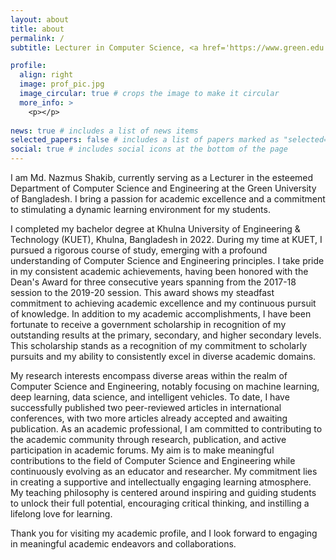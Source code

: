 ```yaml
---
layout: about
title: about
permalink: /
subtitle: Lecturer in Computer Science, <a href='https://www.green.edu.bd/'>Green University of Bangladesh</a>

profile:
  align: right
  image: prof_pic.jpg
  image_circular: true # crops the image to make it circular
  more_info: >
    <p></p>
    
news: true # includes a list of news items
selected_papers: false # includes a list of papers marked as "selected={true}"
social: true # includes social icons at the bottom of the page
---
```


<p>I am Md. Nazmus Shakib, currently serving as a Lecturer in the esteemed Department of Computer Science and Engineering at the Green University of Bangladesh. I bring a passion for academic excellence and a commitment to stimulating a dynamic learning environment for my students.</p>

<p>I completed my bachelor degree at Khulna University of Engineering & Technology (KUET), Khulna, Bangladesh in 2022. During my time at KUET, I pursued a rigorous course of study, emerging with a profound understanding of Computer Science and Engineering principles. I take pride in my consistent academic achievements, having been honored with the Dean's Award for three consecutive years spanning from the 2017-18 session to the 2019-20 session. This award shows my steadfast commitment to achieving academic excellence and my continuous pursuit of knowledge. In addition to my academic accomplishments, I have been fortunate to receive a government scholarship in recognition of my outstanding results at the primary, secondary, and higher secondary levels. This scholarship stands as a recognition of my commitment to scholarly pursuits and my ability to consistently excel in diverse academic domains.</p>

<p>My research interests encompass diverse areas within the realm of Computer Science and Engineering, notably focusing on machine learning, deep learning, data science, and intelligent vehicles. To date, I have successfully published two peer-reviewed articles in international conferences, with two more articles already accepted and awaiting publication. As an academic professional, I am committed to contributing to the academic community through research, publication, and active participation in academic forums. My aim is to make meaningful contributions to the field of Computer Science and Engineering while continuously evolving as an educator and researcher. My commitment lies in creating a supportive and intellectually engaging learning atmosphere. My teaching philosophy is centered around inspiring and guiding students to unlock their full potential, encouraging critical thinking, and instilling a lifelong love for learning.</p>

<p>Thank you for visiting my academic profile, and I look forward to engaging in meaningful academic endeavors and collaborations.</p>

